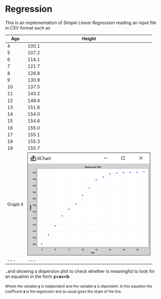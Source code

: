# Regression

This is an implementation of *Simple Linear Regression* reading an input file in CSV format such as

| Age | Height |
| --- | --- |
| 4 | 100.1 |
| 5 | 107.2 |
| 6 | 114.1 |
| 7 | 121.7 |
| 8 | 126.8 |
| 9 | 130.9 |
| 10 | 137.5 |
| 11 | 143.2 |
| 12 | 149.4 |
| 13 | 151.6 |
| 14 | 154.0 |
| 15 | 154.6 |
| 16 | 155.0 |
| 17 | 155.1 |
| 18 | 155.3 |
| 19 | 155.7 |
| Graph it | ![chart](img/dispersion.png) |
| --- | --- |

..and showing a dispersion plot to check whether is meaningful to look for an equation in the form **y=ax+b**. 

<small>Where the variable **y** is indipendent and the variable  **x** is dipendent. In this equation the coefficent **a** is the regression and as usual gives the slope of the line.</small>


